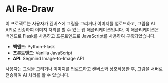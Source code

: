 # AI Re-Draw

이 프로젝트는 사용자가 캔버스에 그림을 그리거나 이미지를 업로드하고, 그림을 AI API로 전송하여 이미지 처리를 할 수 있는 웹 애플리케이션입니다. 이 애플리케이션은 백엔드로 Flask를 사용하고 프론트엔드로 JavaScript를 사용하여 구축되었습니다.

- **백엔드**: Python-Flask
- **프론트엔드**: Vanilla JavaScript
- **API**: Segmind Image-to-Image API

사용자는 그림을 그리거나 이미지를 업로드하고 캔버스와 상호작용한 후, 그림을 서버로 전송하여 AI 처리를 할 수 있습니다.
